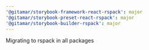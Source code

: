 ```yaml
---
'@gitamar/storybook-framework-react-rspack': major
'@gitamar/storybook-preset-react-rspack': major
'@gitamar/storybook-builder-rspack': major
---
```


Migrating to rspack in all packages
